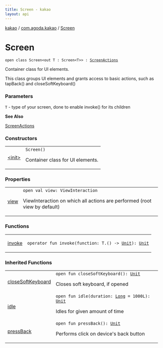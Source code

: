 ```yaml
---
title: Screen - kakao
layout: api
---
```


<div class='api-docs-breadcrumbs'><a href="../../index.html">kakao</a> / <a href="../index.html">com.agoda.kakao</a> / <a href=".">Screen</a></div>

# Screen

<div class="signature"><code><span class="keyword">open</span> <span class="keyword">class </span><span class="identifier">Screen</span><span class="symbol">&lt;</span><span class="keyword">out</span>&nbsp;<span class="identifier">T</span>&nbsp;<span class="symbol">:</span>&nbsp;<span class="identifier">Screen</span><span class="symbol">&lt;</span><span class="identifier">T</span><span class="symbol">&gt;</span><span class="symbol">&gt;</span>&nbsp;<span class="symbol">:</span>&nbsp;<a href="../-screen-actions/index.html"><span class="identifier">ScreenActions</span></a></code></div>

Container class for UI elements.

This class groups UI elements and grants access to basic actions,
such as tapBack() and closeSoftKeyboard()

### Parameters

<code>T</code> - type of your screen, done to enable invoke() for its children

**See Also**

<a href="../-screen-actions/index.html">ScreenActions</a>

### Constructors

<table class="api-docs-table">
<tbody>
<tr>
<td markdown="1">

<a href="-init-.html">&lt;init&gt;</a>


</td>
<td markdown="1">
<div class="signature"><code><span class="identifier">Screen</span><span class="symbol">(</span><span class="symbol">)</span></code></div>

Container class for UI elements.


</td>
</tr>
</tbody>
</table>

### Properties

<table class="api-docs-table">
<tbody>
<tr>
<td markdown="1">

<a href="view.html">view</a>


</td>
<td markdown="1">
<div class="signature"><code><span class="keyword">open</span> <span class="keyword">val </span><span class="identifier">view</span><span class="symbol">: </span><span class="identifier">ViewInteraction</span></code></div>

ViewInteraction on which all actions are performed (root view by default)


</td>
</tr>
</tbody>
</table>

### Functions

<table class="api-docs-table">
<tbody>
<tr>
<td markdown="1">

<a href="invoke.html">invoke</a>


</td>
<td markdown="1">
<div class="signature"><code><span class="keyword">operator</span> <span class="keyword">fun </span><span class="identifier">invoke</span><span class="symbol">(</span><span class="parameterName" id="com.agoda.kakao.Screen$invoke(kotlin.Function1((com.agoda.kakao.Screen.T, kotlin.Unit)))/function">function</span><span class="symbol">:</span>&nbsp;<span class="identifier">T</span><span class="symbol">.</span><span class="symbol">(</span><span class="symbol">)</span>&nbsp;<span class="symbol">-&gt;</span>&nbsp;<a href="https://kotlinlang.org/api/latest/jvm/stdlib/kotlin/-unit/index.html"><span class="identifier">Unit</span></a><span class="symbol">)</span><span class="symbol">: </span><a href="https://kotlinlang.org/api/latest/jvm/stdlib/kotlin/-unit/index.html"><span class="identifier">Unit</span></a></code></div>

</td>
</tr>
</tbody>
</table>

### Inherited Functions

<table class="api-docs-table">
<tbody>
<tr>
<td markdown="1">

<a href="../-screen-actions/close-soft-keyboard.html">closeSoftKeyboard</a>


</td>
<td markdown="1">
<div class="signature"><code><span class="keyword">open</span> <span class="keyword">fun </span><span class="identifier">closeSoftKeyboard</span><span class="symbol">(</span><span class="symbol">)</span><span class="symbol">: </span><a href="https://kotlinlang.org/api/latest/jvm/stdlib/kotlin/-unit/index.html"><span class="identifier">Unit</span></a></code></div>

Closes soft keyboard, if opened


</td>
</tr>
<tr>
<td markdown="1">

<a href="../-screen-actions/idle.html">idle</a>


</td>
<td markdown="1">
<div class="signature"><code><span class="keyword">open</span> <span class="keyword">fun </span><span class="identifier">idle</span><span class="symbol">(</span><span class="parameterName" id="com.agoda.kakao.ScreenActions$idle(kotlin.Long)/duration">duration</span><span class="symbol">:</span>&nbsp;<a href="https://kotlinlang.org/api/latest/jvm/stdlib/kotlin/-long/index.html"><span class="identifier">Long</span></a>&nbsp;<span class="symbol">=</span>&nbsp;1000L<span class="symbol">)</span><span class="symbol">: </span><a href="https://kotlinlang.org/api/latest/jvm/stdlib/kotlin/-unit/index.html"><span class="identifier">Unit</span></a></code></div>

Idles for given amount of time


</td>
</tr>
<tr>
<td markdown="1">

<a href="../-screen-actions/press-back.html">pressBack</a>


</td>
<td markdown="1">
<div class="signature"><code><span class="keyword">open</span> <span class="keyword">fun </span><span class="identifier">pressBack</span><span class="symbol">(</span><span class="symbol">)</span><span class="symbol">: </span><a href="https://kotlinlang.org/api/latest/jvm/stdlib/kotlin/-unit/index.html"><span class="identifier">Unit</span></a></code></div>

Performs click on device's back button


</td>
</tr>
</tbody>
</table>

